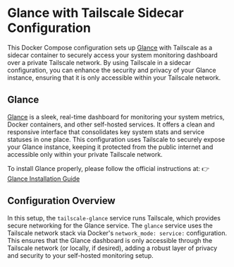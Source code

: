 # Glance with Tailscale Sidecar Configuration

This Docker Compose configuration sets up [Glance](https://github.com/glanceapp/glance) with Tailscale as a sidecar container to securely access your system monitoring dashboard over a private Tailscale network. By using Tailscale in a sidecar configuration, you can enhance the security and privacy of your Glance instance, ensuring that it is only accessible within your Tailscale network.

## Glance

[Glance](https://github.com/glanceapp/glance) is a sleek, real-time dashboard for monitoring your system metrics, Docker containers, and other self-hosted services. It offers a clean and responsive interface that consolidates key system stats and service statuses in one place. This configuration uses Tailscale to securely expose your Glance instance, keeping it protected from the public internet and accessible only within your private Tailscale network.

To install Glance properly, please follow the official instructions at:
👉 [Glance Installation Guide](https://github.com/glanceapp/glance?tab=readme-ov-file#installation)

## Configuration Overview

In this setup, the `tailscale-glance` service runs Tailscale, which provides secure networking for the Glance service. The `glance` service uses the Tailscale network stack via Docker's `network_mode: service:` configuration. This ensures that the Glance dashboard is only accessible through the Tailscale network (or locally, if desired), adding a robust layer of privacy and security to your self-hosted monitoring setup.
